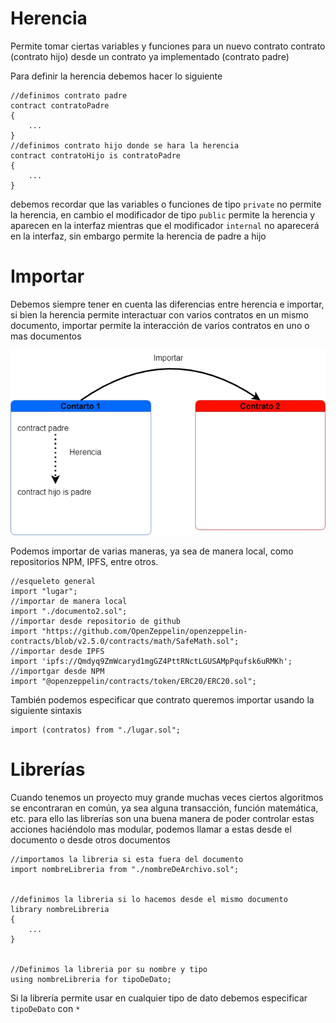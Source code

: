 # Herencia

Permite tomar ciertas variables y funciones para un nuevo contrato contrato (contrato hijo) desde un contrato ya implementado (contrato padre)

Para definir la herencia debemos hacer lo siguiente

```solidity
//definimos contrato padre
contract contratoPadre
{
    ...
}
//definimos contrato hijo donde se hara la herencia
contract contratoHijo is contratoPadre
{
    ...
}
```

debemos recordar que las variables o funciones de tipo `private` no permite la herencia, en cambio el modificador de tipo `public` permite la herencia y aparecen en la interfaz mientras que el modificador `internal` no aparecerá en la interfaz, sin embargo permite la herencia de padre a hijo



# Importar

Debemos siempre tener en cuenta las diferencias entre herencia e importar, si bien la herencia permite interactuar con varios contratos en un mismo documento, importar permite la interacción de varios contratos en uno o mas documentos

![Diferencia entre herencia e importar](./img/06_img1.png)

Podemos importar de varias maneras, ya sea de manera local, como repositorios NPM, IPFS, entre otros.

```solidity
//esqueleto general 
import "lugar";
//importar de manera local
import "./documento2.sol";
//importar desde repositorio de github
import "https://github.com/OpenZeppelin/openzeppelin-contracts/blob/v2.5.0/contracts/math/SafeMath.sol";
//importar desde IPFS
import 'ipfs://Qmdyq9ZmWcaryd1mgGZ4PttRNctLGUSAMpPqufsk6uRMKh';
//importgar desde NPM
import "@openzeppelin/contracts/token/ERC20/ERC20.sol";
```

También podemos especificar que contrato queremos importar usando la siguiente sintaxis

```solidity
import (contratos) from "./lugar.sol";
```

# Librerías

Cuando tenemos un proyecto muy grande muchas veces ciertos algoritmos se encontraran en común, ya sea alguna transacción, función matemática, etc. para ello las librerías son una buena manera de poder controlar estas acciones haciéndolo mas modular, podemos llamar a estas desde el documento o desde otros documentos

```solidity
//importamos la libreria si esta fuera del documento 
import nombreLibreria from "./nombreDeArchivo.sol";


//definimos la libreria si lo hacemos desde el mismo documento
library nombreLibreria
{
    ...
}


//Definimos la libreria por su nombre y tipo
using nombreLibreria for tipoDeDato;
```

Si la librería permite usar en cualquier tipo de dato debemos especificar `tipoDeDato` con `*`



